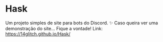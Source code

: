 # Hask
Um projeto simples de site para bots do Discord. ✨
Caso queira ver uma demonstração do site... Fique a vontade!
Link: https://14glitch.github.io/Hask/ 
